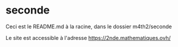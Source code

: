 # seconde
 
Ceci est le README.md à la racine, dans le dossier m4th2/seconde

Le site est accessible à l'adresse https://2nde.mathematiques.ovh/

